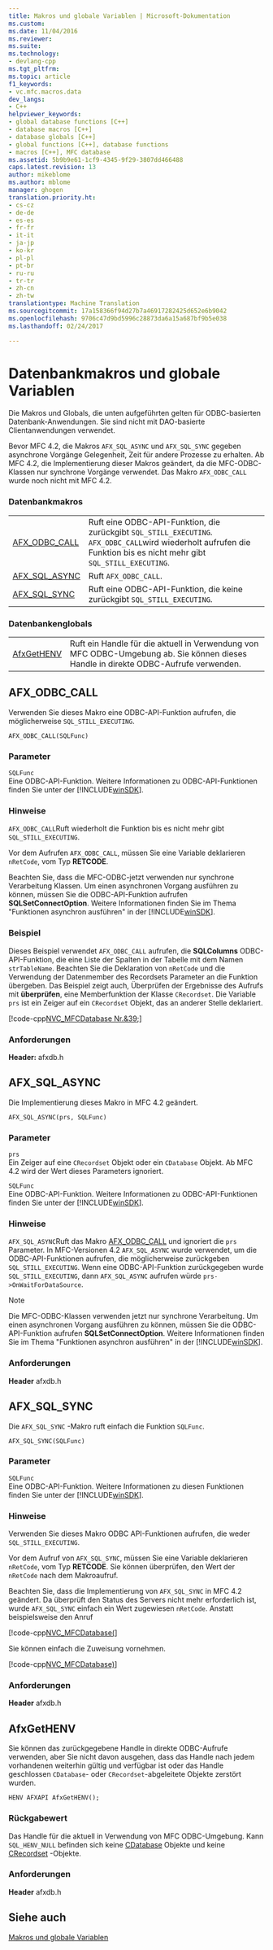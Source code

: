 ```yaml
---
title: Makros und globale Variablen | Microsoft-Dokumentation
ms.custom: 
ms.date: 11/04/2016
ms.reviewer: 
ms.suite: 
ms.technology:
- devlang-cpp
ms.tgt_pltfrm: 
ms.topic: article
f1_keywords:
- vc.mfc.macros.data
dev_langs:
- C++
helpviewer_keywords:
- global database functions [C++]
- database macros [C++]
- database globals [C++]
- global functions [C++], database functions
- macros [C++], MFC database
ms.assetid: 5b9b9e61-1cf9-4345-9f29-3807dd466488
caps.latest.revision: 13
author: mikeblome
ms.author: mblome
manager: ghogen
translation.priority.ht:
- cs-cz
- de-de
- es-es
- fr-fr
- it-it
- ja-jp
- ko-kr
- pl-pl
- pt-br
- ru-ru
- tr-tr
- zh-cn
- zh-tw
translationtype: Machine Translation
ms.sourcegitcommit: 17a158366f94d27b7a46917282425d652e6b9042
ms.openlocfilehash: 9706c47d9bd5996c28873da6a15a687bf9b5e038
ms.lasthandoff: 02/24/2017

---
```

# <a name="database-macros-and-globals"></a>Datenbankmakros und globale Variablen
Die Makros und Globals, die unten aufgeführten gelten für ODBC-basierten Datenbank-Anwendungen. Sie sind nicht mit DAO-basierte Clientanwendungen verwendet.  
  
 Bevor MFC 4.2, die Makros `AFX_SQL_ASYNC` und `AFX_SQL_SYNC` gegeben asynchrone Vorgänge Gelegenheit, Zeit für andere Prozesse zu erhalten. Ab MFC 4.2, die Implementierung dieser Makros geändert, da die MFC-ODBC-Klassen nur synchrone Vorgänge verwendet. Das Makro `AFX_ODBC_CALL` wurde noch nicht mit MFC 4.2.  
  
### <a name="database-macros"></a>Datenbankmakros  
  
|||  
|-|-|  
|[AFX_ODBC_CALL](#afx_odbc_call)|Ruft eine ODBC-API-Funktion, die zurückgibt `SQL_STILL_EXECUTING`. `AFX_ODBC_CALL`wird wiederholt aufrufen die Funktion bis es nicht mehr gibt `SQL_STILL_EXECUTING`.|  
|[AFX_SQL_ASYNC](#afx_sql_async)|Ruft `AFX_ODBC_CALL`.|  
|[AFX_SQL_SYNC](#afx_sql_sync)|Ruft eine ODBC-API-Funktion, die keine zurückgibt `SQL_STILL_EXECUTING`.|  
  
### <a name="database-globals"></a>Datenbankenglobals  
  
|||  
|-|-|  
|[AfxGetHENV](#afxgethenv)|Ruft ein Handle für die aktuell in Verwendung von MFC ODBC-Umgebung ab. Sie können dieses Handle in direkte ODBC-Aufrufe verwenden.|  
  
##  <a name="a-nameafxodbccalla--afxodbccall"></a><a name="afx_odbc_call"></a>AFX_ODBC_CALL  
 Verwenden Sie dieses Makro eine ODBC-API-Funktion aufrufen, die möglicherweise `SQL_STILL_EXECUTING`.  
  
```  
AFX_ODBC_CALL(SQLFunc)  
```  
  
### <a name="parameters"></a>Parameter  
 `SQLFunc`  
 Eine ODBC-API-Funktion. Weitere Informationen zu ODBC-API-Funktionen finden Sie unter der [!INCLUDE[winSDK](../../atl/includes/winsdk_md.md)].  
  
### <a name="remarks"></a>Hinweise  
 `AFX_ODBC_CALL`Ruft wiederholt die Funktion bis es nicht mehr gibt `SQL_STILL_EXECUTING`.  
  
 Vor dem Aufrufen `AFX_ODBC_CALL`, müssen Sie eine Variable deklarieren `nRetCode`, vom Typ **RETCODE**.  
  
 Beachten Sie, dass die MFC-ODBC-jetzt verwenden nur synchrone Verarbeitung Klassen. Um einen asynchronen Vorgang ausführen zu können, müssen Sie die ODBC-API-Funktion aufrufen **SQLSetConnectOption**. Weitere Informationen finden Sie im Thema "Funktionen asynchron ausführen" in der [!INCLUDE[winSDK](../../atl/includes/winsdk_md.md)].  

  
### <a name="example"></a>Beispiel  
 Dieses Beispiel verwendet `AFX_ODBC_CALL` aufrufen, die **SQLColumns** ODBC-API-Funktion, die eine Liste der Spalten in der Tabelle mit dem Namen `strTableName`. Beachten Sie die Deklaration von `nRetCode` und die Verwendung der Datenmember des Recordsets Parameter an die Funktion übergeben. Das Beispiel zeigt auch, Überprüfen der Ergebnisse des Aufrufs mit **überprüfen**, eine Memberfunktion der Klasse `CRecordset`. Die Variable `prs` ist ein Zeiger auf ein `CRecordset` Objekt, das an anderer Stelle deklariert.  
  
 [!code-cpp[NVC_MFCDatabase Nr.&39;](../../mfc/codesnippet/cpp/database-macros-and-globals_1.cpp)]  

### <a name="requirements"></a>Anforderungen  
 **Header:** afxdb.h  

##  <a name="a-nameafxsqlasynca--afxsqlasync"></a><a name="afx_sql_async"></a>AFX_SQL_ASYNC  
 Die Implementierung dieses Makro in MFC 4.2 geändert.  
  
```   
AFX_SQL_ASYNC(prs, SQLFunc)   
```  
  
### <a name="parameters"></a>Parameter  
 `prs`  
 Ein Zeiger auf eine `CRecordset` Objekt oder ein `CDatabase` Objekt. Ab MFC 4.2 wird der Wert dieses Parameters ignoriert.  
  
 `SQLFunc`  
 Eine ODBC-API-Funktion. Weitere Informationen zu ODBC-API-Funktionen finden Sie unter der [!INCLUDE[winSDK](../../atl/includes/winsdk_md.md)].  
  
### <a name="remarks"></a>Hinweise  
 `AFX_SQL_ASYNC`Ruft das Makro [AFX_ODBC_CALL](#afx_odbc_call) und ignoriert die `prs` Parameter. In MFC-Versionen 4.2 `AFX_SQL_ASYNC` wurde verwendet, um die ODBC-API-Funktionen aufrufen, die möglicherweise zurückgeben `SQL_STILL_EXECUTING`. Wenn eine ODBC-API-Funktion zurückgegeben wurde `SQL_STILL_EXECUTING`, dann `AFX_SQL_ASYNC` aufrufen würde `prs->OnWaitForDataSource`.  
  
> [!NOTE]
>  Die MFC-ODBC-Klassen verwenden jetzt nur synchrone Verarbeitung. Um einen asynchronen Vorgang ausführen zu können, müssen Sie die ODBC-API-Funktion aufrufen **SQLSetConnectOption**. Weitere Informationen finden Sie im Thema "Funktionen asynchron ausführen" in der [!INCLUDE[winSDK](../../atl/includes/winsdk_md.md)].  
  
### <a name="requirements"></a>Anforderungen  
  **Header** afxdb.h  
  
##  <a name="a-nameafxsqlsynca--afxsqlsync"></a><a name="afx_sql_sync"></a>AFX_SQL_SYNC  
 Die `AFX_SQL_SYNC` -Makro ruft einfach die Funktion `SQLFunc`.  
  
```   
AFX_SQL_SYNC(SQLFunc)   
```  
  
### <a name="parameters"></a>Parameter  
 `SQLFunc`  
 Eine ODBC-API-Funktion. Weitere Informationen zu diesen Funktionen finden Sie unter der [!INCLUDE[winSDK](../../atl/includes/winsdk_md.md)].  
  
### <a name="remarks"></a>Hinweise  
 Verwenden Sie dieses Makro ODBC API-Funktionen aufrufen, die weder `SQL_STILL_EXECUTING`.  
  
 Vor dem Aufruf von `AFX_SQL_SYNC`, müssen Sie eine Variable deklarieren `nRetCode`, vom Typ **RETCODE**. Sie können überprüfen, den Wert der `nRetCode` nach dem Makroaufruf.  
  
 Beachten Sie, dass die Implementierung von `AFX_SQL_SYNC` in MFC 4.2 geändert. Da überprüft den Status des Servers nicht mehr erforderlich ist, wurde `AFX_SQL_SYNC` einfach ein Wert zugewiesen `nRetCode`. Anstatt beispielsweise den Anruf  
  
 [!code-cpp[NVC_MFCDatabase&#40;](../../mfc/codesnippet/cpp/database-macros-and-globals_2.cpp)]  
  
 Sie können einfach die Zuweisung vornehmen.  
  
 [!code-cpp[NVC_MFCDatabase&#41;](../../mfc/codesnippet/cpp/database-macros-and-globals_3.cpp)]  
  
### <a name="requirements"></a>Anforderungen  
  **Header** afxdb.h  
  
##  <a name="a-nameafxgethenva--afxgethenv"></a><a name="afxgethenv"></a>AfxGetHENV  
 Sie können das zurückgegebene Handle in direkte ODBC-Aufrufe verwenden, aber Sie nicht davon ausgehen, dass das Handle nach jedem vorhandenen weiterhin gültig und verfügbar ist oder das Handle geschlossen `CDatabase`- oder `CRecordset`-abgeleitete Objekte zerstört wurden.  
  
```   
HENV AFXAPI AfxGetHENV(); 
```  
  
### <a name="return-value"></a>Rückgabewert  
 Das Handle für die aktuell in Verwendung von MFC ODBC-Umgebung. Kann `SQL_HENV_NULL` befinden sich keine [CDatabase](../../mfc/reference/cdatabase-class.md) Objekte und keine [CRecordset](../../mfc/reference/crecordset-class.md) -Objekte.  
  
### <a name="requirements"></a>Anforderungen  
  **Header** afxdb.h  
    
## <a name="see-also"></a>Siehe auch  
 [Makros und globale Variablen](../../mfc/reference/mfc-macros-and-globals.md)

